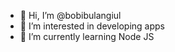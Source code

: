 - 👋 Hi, I’m @bobibulangiul
- 👀 I’m interested in developing apps
- 🌱 I’m currently learning Node JS

<!---
bobibulangiul/bobibulangiul is a ✨ special ✨ repository because its `README.md` (this file) appears on your GitHub profile.
You can click the Preview link to take a look at your changes.
--->
